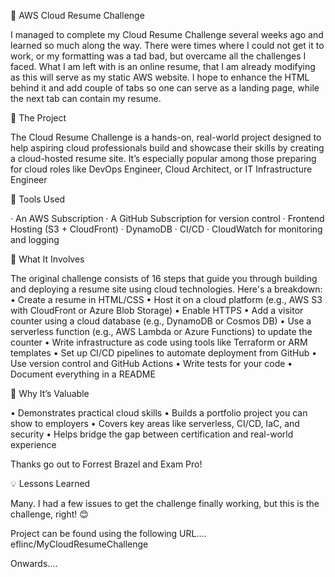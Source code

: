 🚀 AWS Cloud Resume Challenge

I managed to complete my Cloud Resume Challenge several weeks ago and learned so much along the way. There were times where I could not get it to work, or my formatting was a tad bad, but overcame all the challenges I faced. What I am left with is an online resume, that I am already modifying as this will serve as my static AWS website. I hope to enhance the HTML behind it and add couple of tabs so one can serve as a landing page, while the next tab can contain my resume.

🔧 The Project

The Cloud Resume Challenge is a hands-on, real-world project designed to help aspiring cloud professionals build and showcase their skills by creating a cloud-hosted resume site. It’s especially popular among those preparing for cloud roles like DevOps Engineer, Cloud Architect, or IT Infrastructure Engineer 

 🔧 Tools Used
 
 · An AWS Subscription
·  A GitHub Subscription for version control
·  Frontend Hosting (S3 + CloudFront)
·  DynamoDB
·  CI/CD
·  CloudWatch for monitoring and logging
 
 🧱 What It Involves
 
The original challenge consists of 16 steps that guide you through building and deploying a resume site using cloud technologies. Here's a breakdown:
•	Create a resume in HTML/CSS
•	Host it on a cloud platform (e.g., AWS S3 with CloudFront or Azure Blob Storage)
•	Enable HTTPS
•	Add a visitor counter using a cloud database (e.g., DynamoDB or Cosmos DB)
•	Use a serverless function (e.g., AWS Lambda or Azure Functions) to update the counter
•	Write infrastructure as code using tools like Terraform or ARM templates
•	Set up CI/CD pipelines to automate deployment from GitHub
•	Use version control and GitHub Actions
•	Write tests for your code
•	Document everything in a README

 🌌 Why It’s Valuable
 
•	Demonstrates practical cloud skills
•	Builds a portfolio project you can show to employers
•	Covers key areas like serverless, CI/CD, IaC, and security
•	Helps bridge the gap between certification and real-world experience

Thanks go out to Forrest Brazel and Exam Pro!

💡 Lessons Learned

Many. I had a few issues to get the challenge finally working, but this is the challenge, right! 😊

Project can be found using the following URL….
eflinc/MyCloudResumeChallenge

Onwards….


